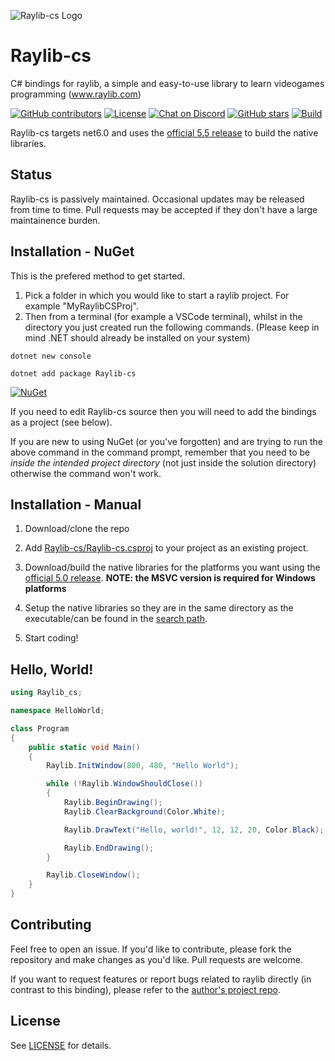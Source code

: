 ![Raylib-cs Logo](Raylib-cs/logo/raylib-cs_256x256.png "Raylib-cs Logo")

# Raylib-cs

C# bindings for raylib, a simple and easy-to-use library to learn videogames programming (www.raylib.com)

[![GitHub contributors](https://img.shields.io/github/contributors/raylib-cs/raylib-cs)](https://github.com/raylib-cs/raylib-cs/graphs/contributors)
[![License](https://img.shields.io/badge/license-zlib%2Flibpng-blue.svg)](LICENSE)
[![Chat on Discord](https://img.shields.io/discord/426912293134270465.svg?logo=discord)](https://discord.gg/raylib)
[![GitHub stars](https://img.shields.io/github/stars/raylib-cs/raylib-cs?style=social)](https://github.com/raylib-cs/raylib-cs/stargazers)
[![Build](https://github.com/raylib-cs/raylib-cs/workflows/Build/badge.svg)](https://github.com/raylib-cs/raylib-cs/actions?query=workflow%3ABuild)

Raylib-cs targets net6.0 and uses the [official 5.5 release](https://github.com/raysan5/raylib/releases/tag/5.5) to build the native libraries.

## Status

Raylib-cs is passively maintained. Occasional updates may be released from time to time. Pull requests may be
accepted if they don't have a large maintainence burden.

## Installation - NuGet

This is the prefered method to get started.

1) Pick a folder in which you would like to start a raylib project. For example "MyRaylibCSProj".
2) Then from a terminal (for example a VSCode terminal), whilst in the directory you just created
    run the following commands. (Please keep in mind .NET should already be installed on your system)

```
dotnet new console
```
```
dotnet add package Raylib-cs
```

[![NuGet](https://img.shields.io/nuget/dt/raylib-cs)](https://www.nuget.org/packages/Raylib-cs/)

If you need to edit Raylib-cs source then you will need to add the bindings as a project (see below).

If you are new to using NuGet (or you've forgotten) and are trying to run the above command in the command prompt,
remember that you need to be *inside the intended project directory* (not just inside the solution directory) otherwise
the command won't work.

## Installation - Manual

1. Download/clone the repo

2. Add [Raylib-cs/Raylib-cs.csproj](Raylib-cs/Raylib-cs.csproj) to your project as an existing project.

3. Download/build the native libraries for the platforms you want using the [official 5.0 release](https://github.com/raysan5/raylib/releases/tag/5.0).
   **NOTE: the MSVC version is required for Windows platforms**

4. Setup the native libraries so they are in the same directory as the executable/can be found in the [search path](https://www.mono-project.com/docs/advanced/pinvoke/).

6. Start coding!

## Hello, World!

```csharp
using Raylib_cs;

namespace HelloWorld;

class Program
{
    public static void Main()
    {
        Raylib.InitWindow(800, 480, "Hello World");

        while (!Raylib.WindowShouldClose())
        {
            Raylib.BeginDrawing();
            Raylib.ClearBackground(Color.White);

            Raylib.DrawText("Hello, world!", 12, 12, 20, Color.Black);

            Raylib.EndDrawing();
        }

        Raylib.CloseWindow();
    }
}
```

## Contributing

Feel free to open an issue. If you'd like to contribute, please fork the repository and make
changes as you'd like. Pull requests are welcome.

If you want to request features or report bugs related to raylib directly (in contrast to this binding), please refer to the [author's project repo](https://github.com/raysan5/raylib).

## License

See [LICENSE](LICENSE) for details.
